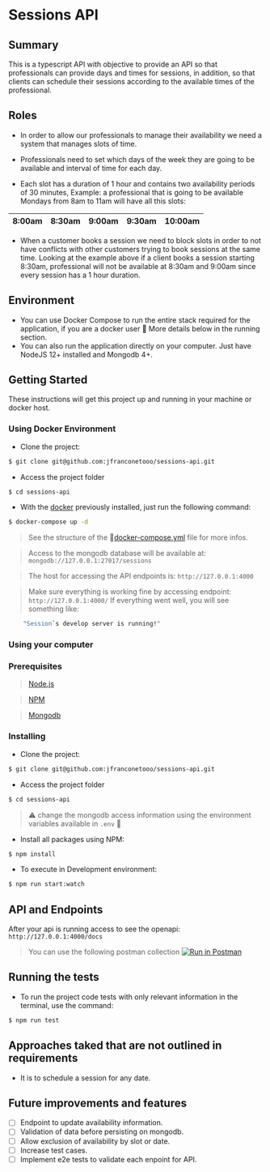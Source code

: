 
# Sessions API

## Summary
This is a typescript API with objective to provide an API so that professionals can provide days and times for sessions, in addition, so that clients can schedule their sessions according to the available times of the professional.

## Roles

-   In order to allow our professionals to manage their availability we need a system that manages slots of time.

-   Professionals need to set which days of the week they are going to be available and interval of time for each day.

-   Each slot has a duration of 1 hour and contains two availability periods of 30 minutes, Example: a professional that is going to be available Mondays from 8am to 11am will have all this slots:

| 8:00am | 8:30am | 9:00am | 9:30am | 10:00am
|--|--|--|--|--|

-   When a customer books a session we need to block slots in order to not have conflicts with other customers trying to book sessions at the same time. Looking at the example above if a client books a session starting 8:30am, professional will not be available at 8:30am and 9:00am since every session has a 1 hour duration.

## Environment

- You can use Docker Compose to run the entire stack required for the application, if you are a docker user :whale:
More details below in the running section.
- You can also run the application directly on your computer. Just have NodeJS 12+ installed and Mongodb 4+.

## Getting Started

These instructions will get this project up and running in your machine or docker host.

### Using Docker Environment

 - Clone the project:
```sh
$ git clone git@github.com:jfranconetooo/sessions-api.git
```

 - Access the project folder
 ```sh
$ cd sessions-api
```

 - With the [docker](https://docs.docker.com/get-docker/) previously installed, just run the following command:
 ```sh
$ docker-compose up -d
```

> See the structure of the :page_facing_up:[docker-compose.yml](https://github.com/paulohenriq/Sessions-Schedule-API/blob/master/docker-compose.yml) file for more infos.

> Access to the mongodb database will be available at: `mongodb://127.0.0.1:27017/sessions`

> The host for accessing the API endpoints is: `http://127.0.0.1:4000`

> Make sure everything is working fine by accessing endpoint: `http://127.0.0.1:4000/`
> If everything went well, you will see something like:
```sh
    "Session`s develop server is running!"
```
###  Using your computer

###  Prerequisites

> [Node.js](http://nodejs.org/)

> [NPM](https://www.npmjs.com/)

> [Mongodb](https://docs.mongodb.com/manual/administration/install-community/)

### Installing

 - Clone the project:
```sh
$ git clone git@github.com:jfranconetooo/sessions-api.git
```

 - Access the project folder
 ```sh
$ cd sessions-api
```

 >:warning: change the mongodb access information using the environment variables available in `.env` :file_folder:

- Install all packages using NPM:
```sh
$ npm install
```

- To execute in Development environment:
```sh
$ npm run start:watch
```

## API and Endpoints

After your api is running access to see the openapi: `http://127.0.0.1:4000/docs`

> You can use the following postman collection [![Run in Postman](https://run.pstmn.io/button.svg)](https://app.getpostman.com/run-collection/1140279abd04cdd34f3a)

## Running the tests

- To run the project code tests with only relevant information in the terminal, use the command:
```sh
$ npm run test
```
## Approaches taked that are not outlined in requirements

- It is to schedule a session for any date.

## Future improvements and features

 - [ ] Endpoint to update availability information.
 - [ ] Validation of data before persisting on mongodb.
 - [ ] Allow exclusion of availability by slot or date.
 - [ ] Increase test cases.
 - [ ] Implement e2e tests to validate each enpoint for API.